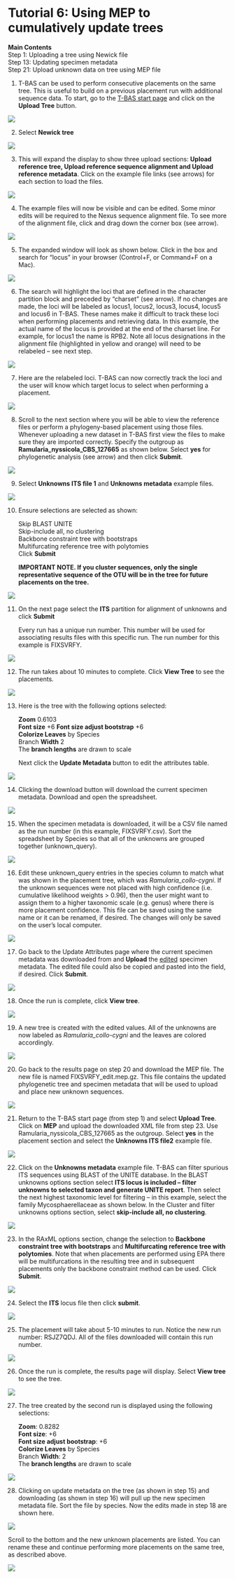 # Tutorial 6: Using MEP to cumulatively update trees

**Main Contents**  
Step 1: Uploading a tree using Newick file  
Step 13: Updating specimen metadata  
Step 21: Upload unknown data on tree using MEP file  

1. T-BAS can be used to perform consecutive placements on the same tree. This is useful to build on a previous placement run with additional sequence data. To start, go to the [T-BAS start page](https://vclv99-239.hpc.ncsu.edu/tbas2_1/pages/tbas.php) and click on the **Upload Tree** button.

![](images/tbas-tutorial6/Tutorial6.1.png)

2. Select **Newick tree**

![](images/tbas-tutorial6/Tutorial6.2.png)

3. This will expand the display to show three upload sections: **Upload reference tree, Upload reference sequence alignment and Upload reference metadata**.  Click on the example file links (see arrows) for each section to load the files.

![](images/tbas-tutorial6/Tutorial6.3.png)

4. The example files will now be visible and can be edited. Some minor edits will be required to the Nexus sequence alignment file. To see more of the alignment file, click and drag down the corner box (see arrow).

![](images/tbas-tutorial6/Tutorial6.4.png)

5. The expanded window will look as shown below.  Click in the box and search for “locus” in your browser (Control+F, or Command+F on a Mac).

![](images/tbas-tutorial6/Tutorial6.5.png)

6. The search will highlight the loci that are defined in the character partition block and preceded by “charset” (see arrow). If no changes are made, the loci will be labeled as locus1, locus2, locus3, locus4, locus5 and locus6 in T-BAS. These names make it difficult to track these loci when performing placements and retrieving data. In this example, the actual name of the locus is provided at the end of the charset line. For example, for locus1 the name is RPB2. Note all locus designations in the alignment file (highlighted in yellow and orange) will need to be relabeled – see next step.

![](images/tbas-tutorial6/Tutorial6.6.png)

7. Here are the relabeled loci. T-BAS can now correctly track the loci and the user will know which target locus to select when performing a placement.

![](images/tbas-tutorial6/Tutorial6.7.png)

8. Scroll to the next section where you will be able to view the reference files or perform a phylogeny-based placement using those files. Whenever uploading a new dataset in T-BAS first view the files to make sure they are imported correctly. Specify the outgroup as **Ramularia_nyssicola_CBS_127665** as shown below. Select **yes** for phylogenetic analysis (see arrow) and then click **Submit**.

![](images/tbas-tutorial6/Tutorial6.8.png)

9. Select **Unknowns ITS file 1** and **Unknowns metadata** example files.

![](images/tbas-tutorial6/Tutorial6.9.png)

10. Ensure selections are selected as shown:

    Skip BLAST UNITE  
    Skip-include all, no clustering  
    Backbone constraint tree with bootstraps  
    Multifurcating reference tree with polytomies  
    Click **Submit**  

    **IMPORTANT NOTE. If you cluster sequences, only the single representative sequence of the OTU will be in the tree for future placements on the tree.**
    
![](images/tbas-tutorial6/Tutorial6.10.png)

11. On the next page select the **ITS** partition for alignment of unknowns and click **Submit**  

    Every run has a unique run number. This number will be used for associating results files with this specific run. The run number for this example is FIXSVRFY.
    
![](images/tbas-tutorial6/Tutorial6.11.png)

12. The run takes about 10 minutes to complete. Click **View Tree** to see the placements.

![](images/tbas-tutorial6/Tutorial6.12.png)

13. Here is the tree with the following options selected:

    **Zoom** 0.6103  
    **Font size** +6
    **Font size adjust bootstrap** +6  
    **Colorize Leaves** by Species  
    Branch **Width** 2  
    The **branch lengths** are drawn to scale  

    Next click the **Update Metadata** button to edit the attributes table.
    
![](images/tbas-tutorial6/Tutorial6.13.png)

14. Clicking the download button will download the current specimen metadata. Download and open the spreadsheet.

![](images/tbas-tutorial6/Tutorial6.14.png)

15. When the specimen metadata is downloaded, it will be a CSV file named as the run number (in this example, FIXSVRFY.csv). Sort the spreadsheet by Species so that all of the unknowns are grouped together (unknown_query). 

![](images/tbas-tutorial6/Tutorial6.15.png)

16. Edit these unknown_query entries in the species column to match what was shown in the placement tree, which was *Ramularia_collo-cygni*.  If the unknown sequences were not placed with high confidence (i.e. cumulative likelihood weights > 0.96), then the user might want to assign them to a higher taxonomic scale (e.g. genus) where there is more placement confidence. This file can be saved using the same name or it can be renamed, if desired. The changes will only be saved on the user’s local computer.

![](images/tbas-tutorial6/Tutorial6.16.png)

17. Go back to the Update Attributes page where the current specimen metadata was downloaded from and **Upload** the <u>edited</u> specimen metadata. The edited file could also be copied and pasted into the field, if desired. Click **Submit**.

![](images/tbas-tutorial6/Tutorial6.17.png)

18. Once the run is complete, click **View tree**.

![](images/tbas-tutorial6/Tutorial6.18.png)

19. A new tree is created with the edited values. All of the unknowns are now labeled as *Ramularia_collo-cygni* and the leaves are colored accordingly. 

![](images/tbas-tutorial6/Tutorial6.19.png)

20. Go back to the results page on step 20 and download the MEP file. 
The new file is named FIXSVRFY_edit.mep.gz. This file contains the updated phylogenetic tree and specimen metadata that will be used to upload and place new unknown sequences.

![](images/tbas-tutorial6/Tutorial6.20.png)

21. Return to the T-BAS start page (from step 1) and select **Upload Tree**. Click on **MEP** and upload the downloaded XML file from step 23. Use Ramularia_nyssicola_CBS_127665 as the outgroup. Select **yes** in the placement section and select the **Unknowns ITS file2** example file.

![](images/tbas-tutorial6/Tutorial6.21.png)

22. Click on the **Unknowns metadata** example file. T-BAS can filter spurious ITS sequences using BLAST of the UNITE database. In the BLAST unknowns options section select **ITS locus is included – filter unknowns to selected taxon and generate UNITE report**. Then select the next highest taxonomic level for filtering – in this example, select the family Mycosphaerellaceae as shown below. In the Cluster and filter unknowns options section, select **skip-include all, no clustering**. 

![](images/tbas-tutorial6/Tutorial6.22.png)

23. In the RAxML options section, change the selection to **Backbone constraint tree with bootstraps** and **Multifurcating reference tree with polytomies**. Note that when placements are performed using EPA there will be multifurcations in the resulting tree and in subsequent placements only the backbone constraint method can be used. Click **Submit**.

![](images/tbas-tutorial6/Tutorial6.23.png)

24. Select the **ITS** locus file then click **submit**.

![](images/tbas-tutorial6/Tutorial6.24.png)

25. The placement will take about 5-10 minutes to run.
Notice the new run number: RSJZ7QDJ. All of the files downloaded will contain this run number.

![](images/tbas-tutorial6/Tutorial6.25.png)

26. Once the run is complete, the results page will display. Select **View tree** to see the tree.

![](images/tbas-tutorial6/Tutorial6.26.png)

27. The tree created by the second run is displayed using the following selections:  

    **Zoom**: 0.8282  
    **Font size**: +6  
    **Font size adjust bootstrap**: +6  
    **Colorize Leaves** by Species  
    Branch **Width**: 2  
    The **branch lengths** are drawn to scale  
    
![](images/tbas-tutorial6/Tutorial6.27.png)

28. Clicking on update metadata on the tree (as shown in step 15) and downloading (as shown in step 16) will pull up the new specimen metadata file. Sort the file by species. Now the edits made in step 18 are shown here. 

![](images/tbas-tutorial6/Tutorial6.28.1.png)

   Scroll to the bottom and the new unknown placements are listed. You can rename these and continue performing more placements on the same tree, as described above.
   
![](images/tbas-tutorial6/Tutorial6.28.2.png)
